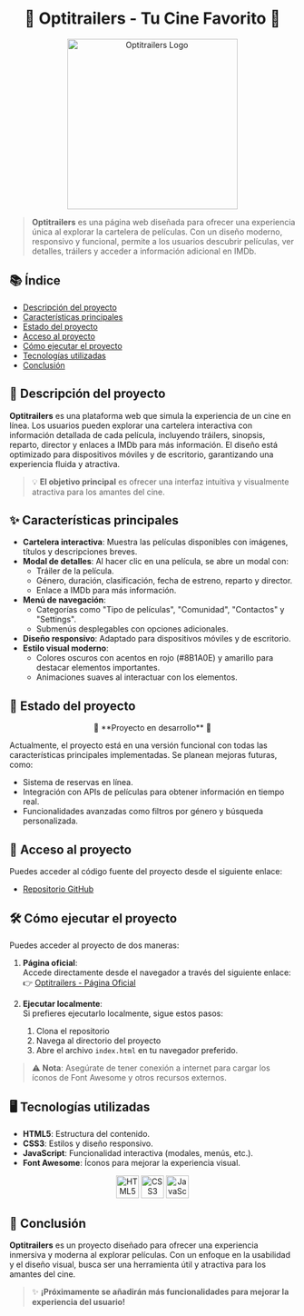 <h1 align="center">🎥 Optitrailers - Tu Cine Favorito 🎥</h1>

<div style="text-align: center;">
    <img src="logo.png" alt="Optitrailers Logo" width="300" />
</div>

> **Optitrailers** es una página web diseñada para ofrecer una experiencia única al explorar la cartelera de películas. Con un diseño moderno, responsivo y funcional, permite a los usuarios descubrir películas, ver detalles, tráilers y acceder a información adicional en IMDb.

## 📚 Índice

- [Descripción del proyecto](#-descripción-del-proyecto)
- [Características principales](#-características-principales)
- [Estado del proyecto](#-estado-del-proyecto)
- [Acceso al proyecto](#-acceso-al-proyecto)
- [Cómo ejecutar el proyecto](#-cómo-ejecutar-el-proyecto)
- [Tecnologías utilizadas](#-tecnologías-utilizadas)
- [Conclusión](#-conclusión)

## 📖 Descripción del proyecto

**Optitrailers** es una plataforma web que simula la experiencia de un cine en línea. Los usuarios pueden explorar una cartelera interactiva con información detallada de cada película, incluyendo tráilers, sinopsis, reparto, director y enlaces a IMDb para más información. El diseño está optimizado para dispositivos móviles y de escritorio, garantizando una experiencia fluida y atractiva.

> 💡 **El objetivo principal** es ofrecer una interfaz intuitiva y visualmente atractiva para los amantes del cine.

## ✨ Características principales

- **Cartelera interactiva**: Muestra las películas disponibles con imágenes, títulos y descripciones breves.
- **Modal de detalles**: Al hacer clic en una película, se abre un modal con:
  - Tráiler de la película.
  - Género, duración, clasificación, fecha de estreno, reparto y director.
  - Enlace a IMDb para más información.
- **Menú de navegación**:
  - Categorías como "Tipo de películas", "Comunidad", "Contactos" y "Settings".
  - Submenús desplegables con opciones adicionales.
- **Diseño responsivo**: Adaptado para dispositivos móviles y de escritorio.
- **Estilo visual moderno**:
  - Colores oscuros con acentos en rojo (#8B1A0E) y amarillo para destacar elementos importantes.
  - Animaciones suaves al interactuar con los elementos.

## 🚧 Estado del proyecto

<p align="center">
🔨 **Proyecto en desarrollo** 🔨
</p>

Actualmente, el proyecto está en una versión funcional con todas las características principales implementadas. Se planean mejoras futuras, como:

- Sistema de reservas en línea.
- Integración con APIs de películas para obtener información en tiempo real.
- Funcionalidades avanzadas como filtros por género y búsqueda personalizada.

## 🔗 Acceso al proyecto

Puedes acceder al código fuente del proyecto desde el siguiente enlace:

- [Repositorio GitHub](https://github.com/HugoAleOlguin/Optitrailers)

## 🛠️ Cómo ejecutar el proyecto

Puedes acceder al proyecto de dos maneras:

1. **Página oficial**:  
   Accede directamente desde el navegador a través del siguiente enlace:  
   👉 [Optitrailers - Página Oficial](https://luszczak.github.io/Optitrailers/)

2. **Ejecutar localmente**:  
   Si prefieres ejecutarlo localmente, sigue estos pasos:

   1. Clona el repositorio
   2. Navega al directorio del proyecto
   3. Abre el archivo `index.html` en tu navegador preferido.

> ⚠️ **Nota**: Asegúrate de tener conexión a internet para cargar los íconos de Font Awesome y otros recursos externos.

## 🖥️ Tecnologías utilizadas

- **HTML5**: Estructura del contenido.
- **CSS3**: Estilos y diseño responsivo.
- **JavaScript**: Funcionalidad interactiva (modales, menús, etc.).
- **Font Awesome**: Íconos para mejorar la experiencia visual.

<div style="text-align: center;">
    <img src="https://upload.wikimedia.org/wikipedia/commons/thumb/6/61/HTML5_logo_and_wordmark.svg/512px-HTML5_logo_and_wordmark.svg.png" alt="HTML5" width="40" height="40" />
    <img src="https://upload.wikimedia.org/wikipedia/commons/thumb/d/d5/CSS3_logo_and_wordmark.svg/1200px-CSS3_logo_and_wordmark.svg.png" alt="CSS3" width="40" height="40" />
    <img src="https://static.vecteezy.com/system/resources/previews/027/127/463/non_2x/javascript-logo-javascript-icon-transparent-free-png.png" alt="JavaScript" width="40" height="40" />
</div>

## 💬 Conclusión

**Optitrailers** es un proyecto diseñado para ofrecer una experiencia inmersiva y moderna al explorar películas. Con un enfoque en la usabilidad y el diseño visual, busca ser una herramienta útil y atractiva para los amantes del cine.

> ✨ **¡Próximamente se añadirán más funcionalidades para mejorar la experiencia del usuario!**
